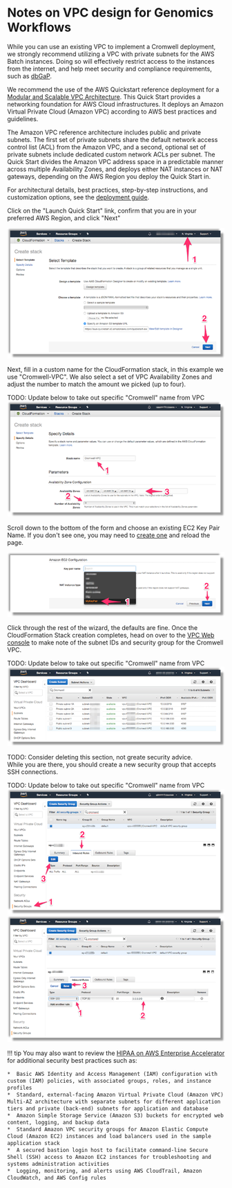 # Notes on VPC design for Genomics Workflows

While you can use an existing VPC to implement a Cromwell deployment, we strongly recommend utilizing a VPC with private subnets for the AWS Batch instances. Doing so will effectively restrict access to the instances from the internet, and help meet security and compliance requirements, such as [dbGaP](http://j.mp/aws-dbgap).

We recommend the use of the AWS Quickstart reference deployment for a [Modular and Scalable VPC Architecture](https://aws.amazon.com/quickstart/architecture/vpc/). This Quick Start provides a networking foundation for AWS Cloud infrastructures. It deploys an Amazon Virtual Private Cloud (Amazon VPC) according to AWS best practices and guidelines.

The Amazon VPC reference architecture includes public and private subnets. The first set of private subnets share the default network access control list (ACL) from the Amazon VPC, and a second, optional set of private subnets include dedicated custom network ACLs per subnet. The Quick Start divides the Amazon VPC address space in a predictable manner across multiple Availability Zones, and deploys either NAT instances or NAT gateways, depending on the AWS Region you deploy the Quick Start in.

For architectural details, best practices, step-by-step instructions, and customization options, see the
[deployment guide](https://fwd.aws/9VdxN).

Click on the "Launch Quick Start" link, confirm that you are in your preferred AWS Region, and click "Next"

![CloudFormation console confirm proper AWS Region](./images/prereq-vpc-1.png)

Next, fill in a custom name for the CloudFormation stack, in this example we use "Cromwell-VPC". We also select a set of VPC Availability Zones and adjust the number to match the amount we picked (up to four).

TODO: Update below to take out specific "Cromwell" name from VPC
![CloudFormation stackname ](./images/prereq-vpc-2-name-subnets.png)

Scroll down to the bottom of the form and choose an existing EC2 Key Pair Name. If you don't see one, you may need to [create one](https://docs.aws.amazon.com/AWSEC2/latest/UserGuide/ec2-key-pairs.html#having-ec2-create-your-key-pair) and reload the page.

![CloudFormation Key Pair](./images/prereq-vpc-3-key-pair.png)

Click through the rest of the wizard, the defaults are fine. Once the CloudFormation Stack creation completes, head on over to the [VPC Web console](https://console.aws.amazon.com/vpc/home?) to make note of the subnet IDs and security group for the Cromwell VPC.

TODO: Update below to take out specific "Cromwell" name from VPC
![CloudFormation VPC Subnets](./images/prereq-vpc-6-subnets.png)

TODO: Consider deleting this section, not greate security advice.  
While you are there, you should create a new security group that accepts SSH connections.

TODO: Update below to take out specific "Cromwell" name from VPC
![CloudFormation VPC Security Group 1](./images/prereq-vpc-4-sg-1.png)
![CloudFormation VPC Security Group 2](./images/prereq-vpc-5-sg-2.png)

!!! tip
    You may also want to review the [HIPAA on AWS Enterprise Accelerator](https://aws.amazon.com/quickstart/architecture/accelerator-hipaa/) for additional security best practices such as:

    *  Basic AWS Identity and Access Management (IAM) configuration with custom (IAM) policies, with associated groups, roles, and instance profiles
    *  Standard, external-facing Amazon Virtual Private Cloud (Amazon VPC) Multi-AZ architecture with separate subnets for different application tiers and private (back-end) subnets for application and database
    *  Amazon Simple Storage Service (Amazon S3) buckets for encrypted web content, logging, and backup data
    *  Standard Amazon VPC security groups for Amazon Elastic Compute Cloud (Amazon EC2) instances and load balancers used in the sample application stack
    *  A secured bastion login host to facilitate command-line Secure Shell (SSH) access to Amazon EC2 instances for troubleshooting and systems administration activities
    *  Logging, monitoring, and alerts using AWS CloudTrail, Amazon CloudWatch, and AWS Config rules
